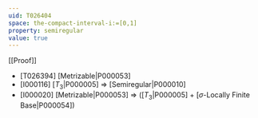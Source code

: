 ```yaml
---
uid: T026404
space: the-compact-interval-i:=[0,1]
property: semiregular
value: true
---
```

[[Proof]]

* [T026394] [Metrizable|P000053]
* [I000116] [$T_3$|P000005] => [Semiregular|P000010]
* [I000020] [Metrizable|P000053] => ([$T_3$|P000005] + [$\sigma$-Locally Finite Base|P000054])

